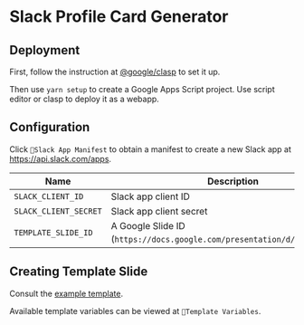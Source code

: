 Slack Profile Card Generator
============================

Deployment
----------

First, follow the instruction at [@google/clasp](https://www.npmjs.com/package/@google/clasp) to set it up.

Then use `yarn setup` to create a Google Apps Script project. Use script editor or clasp to deploy it as a webapp.

Configuration
-------------

Click `🔧Slack App Manifest` to obtain a manifest to create a new Slack app at https://api.slack.com/apps.

|Name|Description|
|--|--|
|`SLACK_CLIENT_ID`|Slack app client ID|
|`SLACK_CLIENT_SECRET`|Slack app client secret|
|`TEMPLATE_SLIDE_ID`|A Google Slide ID (`https://docs.google.com/presentation/d/<here>/edit`）|

Creating Template Slide
-----------------------

Consult the [example template](https://docs.google.com/presentation/d/1jwKNAl-MaMhfRSufmoTT3VX1g5Q-_q-EGkCszQo74Xc/edit#slide=id.p).

Available template variables can be viewed at `🔧Template Variables`.
